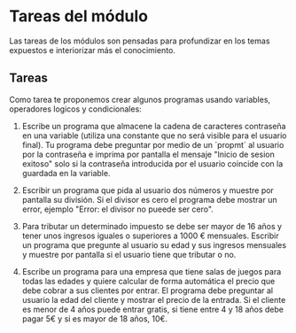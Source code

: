 # Tareas del módulo

Las tareas de los módulos son pensadas para profundizar en los temas expuestos e interiorizar más el conocimiento. 

## Tareas

Como tarea te proponemos crear algunos programas usando variables, operadores logicos y condicionales:

1. Escribe un programa que almacene la cadena de caracteres contraseña en una variable (utiliza una constante que no será visible para el usuario final). Tu programa debe preguntar por medio de un ´propmt´ al usuario por la contraseña e imprima por pantalla  el mensaje "Inicio de sesion exitoso" solo si la contraseña introducida por el usuario coincide con la guardada en la variable.

2. Escribir un programa que pida al usuario dos números y muestre por pantalla su división. Si el divisor es cero el programa debe mostrar un error, ejemplo "Error: el divisor no pueede ser cero".

3. Para tributar un determinado impuesto se debe ser mayor de 16 años y tener unos ingresos iguales o superiores a 1000 € mensuales. Escribir un programa que pregunte al usuario su edad y sus ingresos mensuales y muestre por pantalla si el usuario tiene que tributar o no.

4. Escribe un programa para una empresa que tiene salas de juegos para todas las edades y quiere calcular de forma automática el precio que debe cobrar a sus clientes por entrar. El programa debe preguntar al usuario la edad del cliente y mostrar el precio de la entrada. Si el cliente es menor de 4 años puede entrar gratis, si tiene entre 4 y 18 años debe pagar 5€ y si es mayor de 18 años, 10€.


